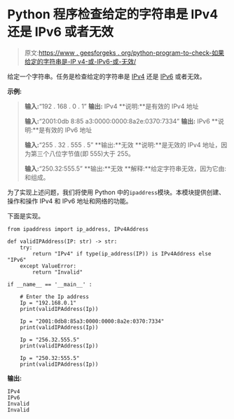 # Python 程序检查给定的字符串是 IPv4 还是 IPv6 或者无效

> 原文:[https://www . geesforgeks . org/python-program-to-check-如果给定的字符串是-IP v4-或-IPv6-或-无效/](https://www.geeksforgeeks.org/python-program-to-check-if-the-given-string-is-ipv4-or-ipv6-or-invalid/)

给定一个字符串。任务是检查给定的字符串是 [IPv4](https://www.geeksforgeeks.org/what-is-ipv4/) 还是 [IPv6](https://www.geeksforgeeks.org/what-is-ipv6/) 或者无效。

**示例:**

> **输入:**“192 . 168 . 0 . 1”
> **输出:** IPv4
> **说明:**是有效的 IPv4 地址
> 
> **输入:**“2001:0db 8:85 a3:0000:0000:8a2e:0370:7334”
> **输出:** IPv6
> **说明:**是有效的 IPv6 地址
> 
> **输入:**“255 . 32 . 555 . 5”
> **输出:**无效
> **说明:**是无效的 IPv4 地址，因为第三个八位字节值(即 555)大于 255。
> 
> **输入:**“250.32:555.5”
> **输出:**无效
> **解释:**给定字符串无效，因为它由:和组成。

为了实现上述问题，我们将使用 Python 中的`ipaddress`模块。本模块提供创建、操作和操作 IPv4 和 IPv6 地址和网络的功能。

下面是实现。

```
from ipaddress import ip_address, IPv4Address

def validIPAddress(IP: str) -> str:
    try:
        return "IPv4" if type(ip_address(IP)) is IPv4Address else "IPv6"
    except ValueError:
        return "Invalid"

if __name__ == '__main__' :  

    # Enter the Ip address 
    Ip = "192.168.0.1"
    print(validIPAddress(Ip)) 

    Ip = "2001:0db8:85a3:0000:0000:8a2e:0370:7334"
    print(validIPAddress(Ip)) 

    Ip = "256.32.555.5"
    print(validIPAddress(Ip))  

    Ip = "250.32:555.5"
    print(validIPAddress(Ip))
```

**输出:**

```
IPv4
IPv6
Invalid
Invalid
```